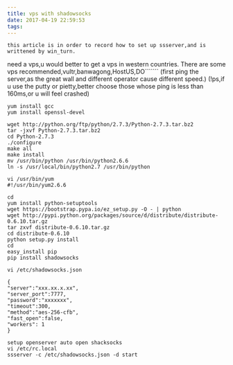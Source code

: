 ```yaml
---
title: vps with shadowsocks
date: 2017-04-19 22:59:53
tags:
---
```

	this article is in order to record how to set up ssserver,and is writtened by win_turn.

need a vps,u would better to get a vps in western countries.
There are some vps recommended,vultr,banwagong,HostUS,DO```````
(first ping the server,as the great wall and different operator cause different speed.)
(!ps,if u use the putty or pietty,better choose those whose ping is less than 160ms,or u will feel crashed)
```
yum install gcc
yum install openssl-devel

wget http://python.org/ftp/python/2.7.3/Python-2.7.3.tar.bz2
tar -jxvf Python-2.7.3.tar.bz2 
cd Python-2.7.3  
./configure
make all
make install 
mv /usr/bin/python /usr/bin/python2.6.6
ln -s /usr/local/bin/python2.7 /usr/bin/python 
```
```
vi /usr/bin/yum
#!/usr/bin/yum2.6.6

cd
yum install python-setuptools
wget https://bootstrap.pypa.io/ez_setup.py -O - | python
wget http://pypi.python.org/packages/source/d/distribute/distribute-0.6.10.tar.gz
tar zxvf distribute-0.6.10.tar.gz
cd distribute-0.6.10
python setup.py install
cd
easy_install pip
pip install shadowsocks
```
```
vi /etc/shadowsocks.json

{
"server":"xxx.xx.x.xx",
"server_port":7777,
"password":"xxxxxxx",
"timeout":300,
"method":"aes-256-cfb",
"fast_open":false,
"workers": 1
}

setup openserver auto open shacksocks
vi /etc/rc.local
ssserver -c /etc/shadowsocks.json -d start
```